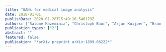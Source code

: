 ```yaml
---
title: "GANs for medical image analysis"
date: 2018-01-01
publishDate: 2020-01-20T15:49:16.546179Z
authors: ["Salome Kazeminia", "Christoph Baur", "Arjan Kuijper", "Bram van Ginneken", "Nassir Navab", "Shadi Albarqouni", "Anirban Mukhopadhyay"]
publication_types: ["2"]
abstract: ""
featured: false
publication: "*arXiv preprint arXiv:1809.06222*"
---
```


